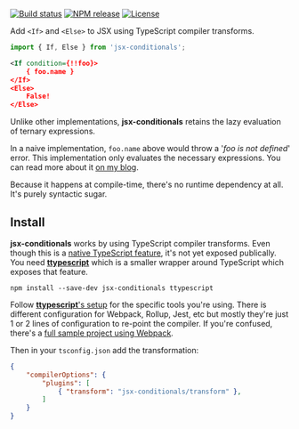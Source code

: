 [![Build status](https://img.shields.io/github/workflow/status/michaelboyles/jsx-conditionals/Build%20with%20npm)](https://github.com/michaelboyles/jsx-conditionals/actions)
[![NPM release](https://img.shields.io/npm/v/jsx-conditionals)](https://www.npmjs.com/package/jsx-conditionals)
[![License](https://img.shields.io/github/license/michaelboyles/jsx-conditionals)](https://github.com/michaelboyles/jsx-conditionals/blob/develop/LICENSE)

Add `<If>` and `<Else>` to JSX using TypeScript compiler transforms. 
    
```javascript
import { If, Else } from 'jsx-conditionals';
```
```xml
<If condition={!!foo}>
    { foo.name }
</If>
<Else>
    False!
</Else>
```

Unlike other implementations, **jsx-conditionals** retains the lazy evaluation of ternary expressions.

In a naive implementation,
`foo.name` above would throw a '*foo is not defined*' error. This implementation only evaluates the necessary expressions.
You can read more about it [on my blog](https://boyl.es/post/add-control-flow-to-jsx/).

Because it happens at compile-time, there's no runtime dependency at all. It's purely syntactic sugar.

## Install

**jsx-conditionals** works by using TypeScript compiler transforms. Even though this is a [native TypeScript feature](https://github.com/microsoft/TypeScript-wiki/blob/master/Using-the-Compiler-API.md), it's not yet exposed publically. You need
[**ttypescript**](https://github.com/cevek/ttypescript) which is a smaller wrapper around TypeScript which exposes that feature.

```
npm install --save-dev jsx-conditionals ttypescript
```

Follow [**ttypescript**'s setup](https://github.com/cevek/ttypescript#how-to-use) for the specific tools you're using. There is
different configuration for Webpack, Rollup, Jest, etc but mostly they're just 1 or 2 lines of configuration to re-point the compiler.
If you're confused, there's a [full sample project using Webpack](https://github.com/michaelboyles/jsx-conditionals/tree/develop/sample).

Then in your `tsconfig.json` add the transformation:

```json
{
    "compilerOptions": {
        "plugins": [
            { "transform": "jsx-conditionals/transform" },
        ]
    }
}
```
